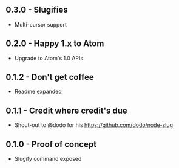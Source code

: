 ## 0.3.0 - Slugifies
* Multi-cursor support

## 0.2.0 - Happy 1.x to Atom
* Upgrade to Atom's 1.0 APIs

## 0.1.2 - Don't get coffee
* Readme expanded

## 0.1.1 - Credit where credit's due
* Shout-out to @dodo for his https://github.com/dodo/node-slug

## 0.1.0 - Proof of concept
* Slugify command exposed
